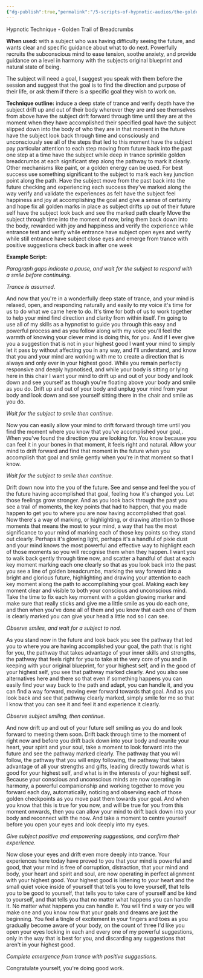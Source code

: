 ```yaml
---
{"dg-publish":true,"permalink":"/5-scripts-of-hypnotic-audios/the-golden-trail-of-breadcrumbs-by-mind-kink/"}
---
```



Hypnotic Technique - Golden Trail of Breadcrumbs

**When used:** with a subject who was having difficulty seeing the future, and wants clear and specific guidance about what to do next. Powerfully recruits the subconscious mind to ease tension, soothe anxiety, and provide guidance on a level in harmony with the subjects original blueprint and natural state of being.

The subject will need a goal, I suggest you speak with them before the session and suggest that the goal is to find the direction and purpose of their life, or ask them if there is a specific goal they wish to work on.

**Technique outline:**
induce a deep state of trance and verify depth
have the subject drift up and out of their body wherever they are and see themselves from above
have the subject drift forward through time until they are at the moment when they have accomplished their specified goal
have the subject slipped down into the body of who they are in that moment in the future
have the subject look back through time and consciously and unconsciously see all of the steps that led to this moment
have the subject pay particular attention to each step moving from future back into the past one step at a time
have the subject while deep in trance sprinkle golden breadcrumbs at each significant step along the pathway to mark it clearly. Other mechanisms like paint, or a golden energy can be used. For best success use something significant to the subject to mark each key junction point along the path.
Have the subject move from the past back into the future checking and experiencing each success they've marked along the way
verify and validate the experiences as felt
have the subject feel happiness and joy at accomplishing the goal and give a sense of certainty and hope
fix all golden marks in place as subject drifts up out of their future self
have the subject look back and see the marked path clearly
Move the subject through time into the moment of now, bring them back down into the body, rewarded with joy and happiness and verify the experience while entrance
test and verify while entrance
have subject open eyes and verify while still entrance
have subject close eyes and emerge from trance with positive suggestions
check back in after one week

**Example Script:**

*Paragraph gaps indicate a pause, and wait for the subject to respond with a smile before continuing.*

*Trance is assumed.*

And now that you're in a wonderfully deep state of trance, and your mind is relaxed, open, and responding naturally and easily to my voice it's time for us to do what we came here to do. It's time for both of us to work together to help your mind find direction and clarity from within itself. I'm going to use all of my skills as a hypnotist to guide you through this easy and powerful process and as you follow along with my voice you'll feel the warmth of knowing your clever mind is doing this, for you. And if I ever give you a suggestion that is not in your highest good I want your mind to simply let it pass by without affecting you in any way, and I'll understand, and know that you and your mind are working with me to create a direction that is always and only ever in your highest good. While you remain perfectly responsive and deeply hypnotised, and while your body is sitting or lying here in this chair I want your mind to drift up and out of your body and look down and see yourself as though you're floating above your body and smile as you do. Drift up and out of your body and unplug your mind from your body and look down and see yourself sitting there in the chair and smile as you do.

*Wait for the subject to smile then continue.*

Now you can easily allow your mind to drift forward through time until you find the moment where you know that you've accomplished your goal,. When you've found the direction you are looking for. You know because you can feel it in your bones in that moment, it feels right and natural. Allow your mind to drift forward and find that moment in the future when you accomplish that goal and smile gently when you're in that moment so that I know.

*Wait for the subject to smile then continue.*

Drift down now into the you of the future. See and sense and feel the you of the future having accomplished that goal, feeling how it's changed you. Let those feelings grow stronger. And as you look back through the past you see a trail of moments, the key points that had to happen, that you made happen to get you to where you are now having accomplished that goal. Now there's a way of marking, or highlighting, or drawing attention to those moments that means the most to your mind, a way that has the most significance to your mind of marking each of those key points so they stand out clearly. Perhaps it's glowing light, perhaps it's a handful of pixie dust and your mind knows the most powerful and effective way to highlight each of those moments so you will recognise them when they happen. I want you to walk back gently through time now, and scatter a handful of dust at each key moment marking each one clearly so that as you look back into the past you see a line of golden breadcrumbs, marking the way forward into a bright and glorious future, highlighting and drawing your attention to each key moment along the path to accomplishing your goal. Making each key moment clear and visible to both your conscious and unconscious mind. Take the time to fix each key moment with a golden glowing marker and make sure that really sticks and give me a little smile as you do each one, and then when you've done all of them and you know that each one of them is clearly marked you can give your head a little nod so I can see.

*Observe smiles, and wait for a subject to nod.*

As you stand now in the future and look back you see the pathway that led you to where you are having accomplished your goal, the path that is right for you, the pathway that takes advantage of your inner skills and strengths, the pathway that feels right for you to take at the very core of you and in keeping with your original blueprint, for your highest self, and in the good of your highest self, you see that pathway marked clearly. And you also see alternatives here and there so that even if something happens you can easily find your way back to the path and adapt, you can handle it, and you can find a way forward, moving ever forward towards that goal. And as you look back and see that pathway clearly marked, simply smile for me so that I know that you can see it and feel it and experience it clearly.

*Observe subject smiling, then continue.*

And now drift up and out of your future self smiling as you do and look forward to meeting them soon. Drift back through time to the moment of right now and before you drift back down into your body and reunite your heart, your spirit and your soul, take a moment to look forward into the future and see the pathway marked clearly. The pathway that you will follow, the pathway that you will enjoy following, the pathway that takes advantage of all your strengths and gifts, leading directly towards what is good for your highest self, and what is in the interests of your highest self. Because your conscious and unconscious minds are now operating in harmony, a powerful companionship and working together to move you forward each day, automatically, noticing and observing each of those golden checkpoints as you move past them towards your goal. And when you know that this is true for you now, and will be true for you from this moment onwards, then you can allow your mind to drift back down into your body and reconnect with the now. And take a moment to centre yourself before you open your eyes and look deeply into my eyes.

*Give subject positive and empowering suggestions, and confirm their experience.*

Now close your eyes and drift even more deeply into trance. Your experiences here today have proved to you that your mind is powerful and good, that your mind is free of corruption, distraction, that your mind and body, your heart and spirit and soul, are now operating in perfect alignment with your highest good. Your highest good is listening to your heart and the small quiet voice inside of yourself that tells you to love yourself, that tells you to be good to yourself, that tells you to take care of yourself and be kind to yourself, and that tells you that no matter what happens you can handle it. No matter what happens you can handle it. You will find a way or you will make one and you know now that your goals and dreams are just the beginning. You feel a tingle of excitement in your fingers and toes as you gradually become aware of your body, on the count of three I'd like you open your eyes locking in each and every one of my powerful suggestions, only in the way that is best for you, and discarding any suggestions that aren't in your highest good. 

*Complete emergence from trance with positive suggestions.*

Congratulate yourself, you're doing good work.


